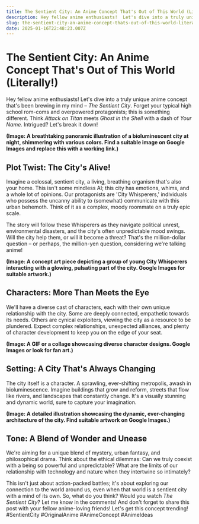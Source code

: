 ```yaml
---
title: The Sentient City: An Anime Concept That's Out of This World (Literally!)
description: Hey fellow anime enthusiasts!  Let's dive into a truly unique anime concept that's been brewing in my mind – *The Sentient City*. Forget your typical high school rom-coms and overpowered protagonists; this is something different.  Think *Attack on Titan* meets *Ghost in the Shell* with a dash of *Your Name.*  Intrigued? Let's break it down!
slug: the-sentient-city-an-anime-concept-thats-out-of-this-world-literally
date: 2025-01-16T22:48:23.007Z
---
```


# The Sentient City: An Anime Concept That's Out of This World (Literally!)

Hey fellow anime enthusiasts!  Let's dive into a truly unique anime concept that's been brewing in my mind – *The Sentient City*. Forget your typical high school rom-coms and overpowered protagonists; this is something different.  Think *Attack on Titan* meets *Ghost in the Shell* with a dash of *Your Name.*  Intrigued? Let's break it down!

**(Image: A breathtaking panoramic illustration of a bioluminescent city at night, shimmering with various colors.  Find a suitable image on Google Images and replace this with a working link.)**

## Plot Twist: The City's Alive!

Imagine a colossal, sentient city, a living, breathing organism that's also your home.  This isn't some mindless AI; this city has emotions, whims, and a whole lot of opinions.  Our protagonists are 'City Whisperers,' individuals who possess the uncanny ability to (somewhat) communicate with this urban behemoth. Think of it as a complex, moody roommate on a truly epic scale.

The story will follow these Whisperers as they navigate political unrest, environmental disasters, and the city's often unpredictable mood swings.  Will the city help them, or will it become a threat?  That's the million-dollar question – or perhaps, the million-yen question, considering we're talking anime! 

**(Image: A concept art piece depicting a group of young City Whisperers interacting with a glowing, pulsating part of the city. Google Images for suitable artwork.)**

## Characters: More Than Meets the Eye

We'll have a diverse cast of characters, each with their own unique relationship with the city.  Some are deeply connected, empathetic towards its needs. Others are cynical exploiters, viewing the city as a resource to be plundered.  Expect complex relationships, unexpected alliances, and plenty of character development to keep you on the edge of your seat.

**(Image:  A GIF or a collage showcasing diverse character designs. Google Images or look for fan art.)**

## Setting: A City That's Always Changing

The city itself is a character. A sprawling, ever-shifting metropolis, awash in bioluminescence. Imagine buildings that grow and reform, streets that flow like rivers, and landscapes that constantly change. It's a visually stunning and dynamic world, sure to capture your imagination.

**(Image: A detailed illustration showcasing the dynamic, ever-changing architecture of the city. Find suitable artwork on Google Images.)**

## Tone: A Blend of Wonder and Unease

We're aiming for a unique blend of mystery, urban fantasy, and philosophical drama. Think about the ethical dilemmas: Can we truly coexist with a being so powerful and unpredictable? What are the limits of our relationship with technology and nature when they intertwine so intimately?

This isn't just about action-packed battles; it's about exploring our connection to the world around us, even when that world is a sentient city with a mind of its own. So, what do you think? Would you watch *The Sentient City*? Let me know in the comments!  And don't forget to share this post with your fellow anime-loving friends!  Let's get this concept trending!  #SentientCity #OriginalAnime #AnimeConcept #AnimeIdeas